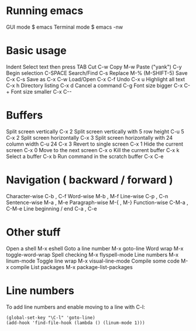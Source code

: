 # Running emacs

  GUI mode            $ emacs
  Terminal mode       $ emacs -nw

# Basic usage

  Indent              Select text then press TAB
  Cut                 C-w
  Copy                M-w
  Paste ("yank")      C-y
  Begin selection     C-SPACE
  Search/Find         C-s
  Replace             M-% (M-SHIFT-5)
  Save                C-x C-s
  Save as             C-x C-w
  Load/Open           C-x C-f
  Undo                C-x u
  Highlight all text  C-x h
  Directory listing   C-x d
  Cancel a command    C-g
  Font size bigger    C-x C-+
  Font size smaller   C-x C--

# Buffers

  Split screen vertically                         C-x 2
  Split screen vertically with 5 row height       C-u 5 C-x 2
  Split screen horizontally                       C-x 3
  Split screen horizontally with 24 column width  C-u 24 C-x 3
  Revert to single screen                         C-x 1
  Hide the current screen                         C-x 0
  Move to the next screen                         C-x o
  Kill the current buffer                         C-x k
  Select a buffer                                 C-x b
  Run command in the scratch buffer               C-x C-e

# Navigation ( backward / forward )
  
  Character-wise                                  C-b , C-f
  Word-wise                                       M-b  , M-f
  Line-wise                                       C-p , C-n
  Sentence-wise                                   M-a  , M-e
  Paragraph-wise                                  M-{ , M-}
  Function-wise                                   C-M-a , C-M-e
  Line beginning / end                            C-a , C-e

# Other stuff

  Open a shell         M-x eshell
  Goto a line number   M-x goto-line
  Word wrap            M-x toggle-word-wrap
  Spell checking       M-x flyspell-mode
  Line numbers         M-x linum-mode
  Toggle line wrap     M-x visual-line-mode
  Compile some code    M-x compile
  List packages        M-x package-list-packages

# Line numbers

  To add line numbers and enable moving to a line with C-l:

    (global-set-key "\C-l" 'goto-line)
    (add-hook 'find-file-hook (lambda () (linum-mode 1)))
